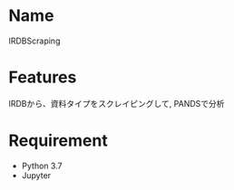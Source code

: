 # Name

IRDBScraping

# Features

IRDBから、資料タイプをスクレイピングして, PANDSで分析

# Requirement

* Python 3.7
* Jupyter


